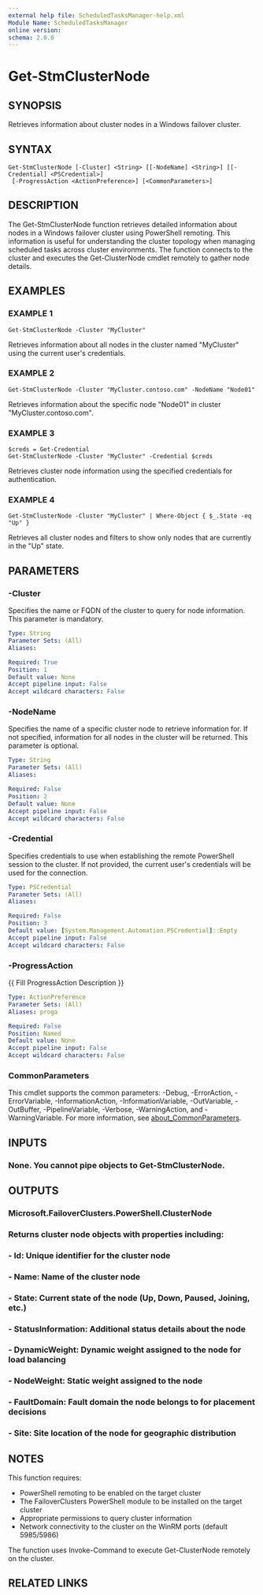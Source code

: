 ```yaml
---
external help file: ScheduledTasksManager-help.xml
Module Name: ScheduledTasksManager
online version:
schema: 2.0.0
---
```


# Get-StmClusterNode

## SYNOPSIS
Retrieves information about cluster nodes in a Windows failover cluster.

## SYNTAX

```
Get-StmClusterNode [-Cluster] <String> [[-NodeName] <String>] [[-Credential] <PSCredential>]
 [-ProgressAction <ActionPreference>] [<CommonParameters>]
```

## DESCRIPTION
The Get-StmClusterNode function retrieves detailed information about nodes in a Windows failover cluster
using PowerShell remoting.
This information is useful for understanding the cluster topology when managing
scheduled tasks across cluster environments.
The function connects to the cluster and executes the
Get-ClusterNode cmdlet remotely to gather node details.

## EXAMPLES

### EXAMPLE 1
```
Get-StmClusterNode -Cluster "MyCluster"
```

Retrieves information about all nodes in the cluster named "MyCluster" using the current user's credentials.

### EXAMPLE 2
```
Get-StmClusterNode -Cluster "MyCluster.contoso.com" -NodeName "Node01"
```

Retrieves information about the specific node "Node01" in cluster "MyCluster.contoso.com".

### EXAMPLE 3
```
$creds = Get-Credential
Get-StmClusterNode -Cluster "MyCluster" -Credential $creds
```

Retrieves cluster node information using the specified credentials for authentication.

### EXAMPLE 4
```
Get-StmClusterNode -Cluster "MyCluster" | Where-Object { $_.State -eq "Up" }
```

Retrieves all cluster nodes and filters to show only nodes that are currently in the "Up" state.

## PARAMETERS

### -Cluster
Specifies the name or FQDN of the cluster to query for node information.
This parameter is mandatory.

```yaml
Type: String
Parameter Sets: (All)
Aliases:

Required: True
Position: 1
Default value: None
Accept pipeline input: False
Accept wildcard characters: False
```

### -NodeName
Specifies the name of a specific cluster node to retrieve information for.
If not specified,
information for all nodes in the cluster will be returned.
This parameter is optional.

```yaml
Type: String
Parameter Sets: (All)
Aliases:

Required: False
Position: 2
Default value: None
Accept pipeline input: False
Accept wildcard characters: False
```

### -Credential
Specifies credentials to use when establishing the remote PowerShell session to the cluster.
If not provided, the current user's credentials will be used for the connection.

```yaml
Type: PSCredential
Parameter Sets: (All)
Aliases:

Required: False
Position: 3
Default value: [System.Management.Automation.PSCredential]::Empty
Accept pipeline input: False
Accept wildcard characters: False
```

### -ProgressAction
{{ Fill ProgressAction Description }}

```yaml
Type: ActionPreference
Parameter Sets: (All)
Aliases: proga

Required: False
Position: Named
Default value: None
Accept pipeline input: False
Accept wildcard characters: False
```

### CommonParameters
This cmdlet supports the common parameters: -Debug, -ErrorAction, -ErrorVariable, -InformationAction, -InformationVariable, -OutVariable, -OutBuffer, -PipelineVariable, -Verbose, -WarningAction, and -WarningVariable. For more information, see [about_CommonParameters](http://go.microsoft.com/fwlink/?LinkID=113216).

## INPUTS

### None. You cannot pipe objects to Get-StmClusterNode.
## OUTPUTS

### Microsoft.FailoverClusters.PowerShell.ClusterNode
### Returns cluster node objects with properties including:
### - Id: Unique identifier for the cluster node
### - Name: Name of the cluster node
### - State: Current state of the node (Up, Down, Paused, Joining, etc.)
### - StatusInformation: Additional status details about the node
### - DynamicWeight: Dynamic weight assigned to the node for load balancing
### - NodeWeight: Static weight assigned to the node
### - FaultDomain: Fault domain the node belongs to for placement decisions
### - Site: Site location of the node for geographic distribution
## NOTES
This function requires:
- PowerShell remoting to be enabled on the target cluster
- The FailoverClusters PowerShell module to be installed on the target cluster
- Appropriate permissions to query cluster information
- Network connectivity to the cluster on the WinRM ports (default 5985/5986)

The function uses Invoke-Command to execute Get-ClusterNode remotely on the cluster.

## RELATED LINKS
